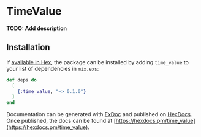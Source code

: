 # TimeValue

**TODO: Add description**

## Installation

If [available in Hex](https://hex.pm/docs/publish), the package can be installed
by adding `time_value` to your list of dependencies in `mix.exs`:

```elixir
def deps do
  [
    {:time_value, "~> 0.1.0"}
  ]
end
```

Documentation can be generated with [ExDoc](https://github.com/elixir-lang/ex_doc)
and published on [HexDocs](https://hexdocs.pm). Once published, the docs can
be found at [https://hexdocs.pm/time_value](https://hexdocs.pm/time_value).

